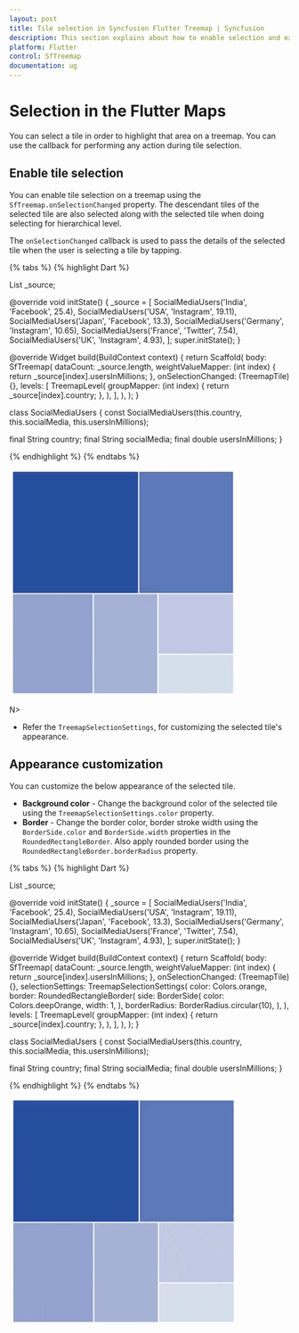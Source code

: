 ```yaml
---
layout: post
title: Tile selection in Syncfusion Flutter Treemap | Syncfusion
description: This section explains about how to enable selection and explains how to perform any action during selection.
platform: Flutter
control: SfTreemap
documentation: ug
---
```


# Selection in the Flutter Maps

You can select a tile in order to highlight that area on a treemap. You can use the callback for performing any action during tile selection.

## Enable tile selection

You can enable tile selection on a treemap using the `SfTreemap.onSelectionChanged` property. The descendant tiles of the selected tile are also selected along with the selected tile when doing selecting for hierarchical level.

The `onSelectionChanged` callback is used to pass the details of the selected tile when the user is selecting a tile by tapping.

{% tabs %}
{% highlight Dart %}

List<SocialMediaUsers> _source;

@override
void initState() {
  _source = <SocialMediaUsers>[
      SocialMediaUsers('India', 'Facebook', 25.4),
      SocialMediaUsers('USA', 'Instagram', 19.11),
      SocialMediaUsers('Japan', 'Facebook', 13.3),
      SocialMediaUsers('Germany', 'Instagram', 10.65),
      SocialMediaUsers('France', 'Twitter', 7.54),
      SocialMediaUsers('UK', 'Instagram', 4.93),
   ];
   super.initState();
}

@override
Widget build(BuildContext context) {
  return Scaffold(
     body: SfTreemap(
        dataCount: _source.length,
        weightValueMapper: (int index) {
          return _source[index].usersInMillions;
        },
        onSelectionChanged: (TreemapTile) {},
        levels: [
          TreemapLevel(
            groupMapper: (int index) {
              return _source[index].country;
            },
          ),
        ],
      ),
   );
}

class SocialMediaUsers {
  const SocialMediaUsers(this.country, this.socialMedia, this.usersInMillions);

  final String country;
  final String socialMedia;
  final double usersInMillions;
}

{% endhighlight %}
{% endtabs %}

![Enable tile selection](images/selection/enable-tile-selection.gif)

N>
* Refer the `TreemapSelectionSettings`, for customizing the selected tile's appearance.

## Appearance customization

You can customize the below appearance of the selected tile.

* **Background color** - Change the background color of the selected tile using the `TreemapSelectionSettings.color` property.
* **Border** - Change the border color, border stroke width using the `BorderSide.color` and `BorderSide.width` properties in the `RoundedRectangleBorder`. Also apply rounded border using the `RoundedRectangleBorder.borderRadius` property.

{% tabs %}
{% highlight Dart %}

List<SocialMediaUsers> _source;

@override
void initState() {
   _source = <SocialMediaUsers>[
      SocialMediaUsers('India', 'Facebook', 25.4),
      SocialMediaUsers('USA', 'Instagram', 19.11),
      SocialMediaUsers('Japan', 'Facebook', 13.3),
      SocialMediaUsers('Germany', 'Instagram', 10.65),
      SocialMediaUsers('France', 'Twitter', 7.54),
      SocialMediaUsers('UK', 'Instagram', 4.93),
   ];
   super.initState();
}

@override
Widget build(BuildContext context) {
  return Scaffold(
     body: SfTreemap(
        dataCount: _source.length,
        weightValueMapper: (int index) {
          return _source[index].usersInMillions;
        },
        onSelectionChanged: (TreemapTile) {},
        selectionSettings: TreemapSelectionSettings(
          color: Colors.orange,
          border: RoundedRectangleBorder(
            side: BorderSide(
              color: Colors.deepOrange,
              width: 1,
            ),
            borderRadius: BorderRadius.circular(10),
          ),
        ),
        levels: [
          TreemapLevel(
            groupMapper: (int index) {
              return _source[index].country;
            },
          ),
        ],
      ),
   );
}

class SocialMediaUsers {
  const SocialMediaUsers(this.country, this.socialMedia, this.usersInMillions);

  final String country;
  final String socialMedia;
  final double usersInMillions;
}

{% endhighlight %}
{% endtabs %}

![Selection customization](images/selection/selection-customization.gif)
